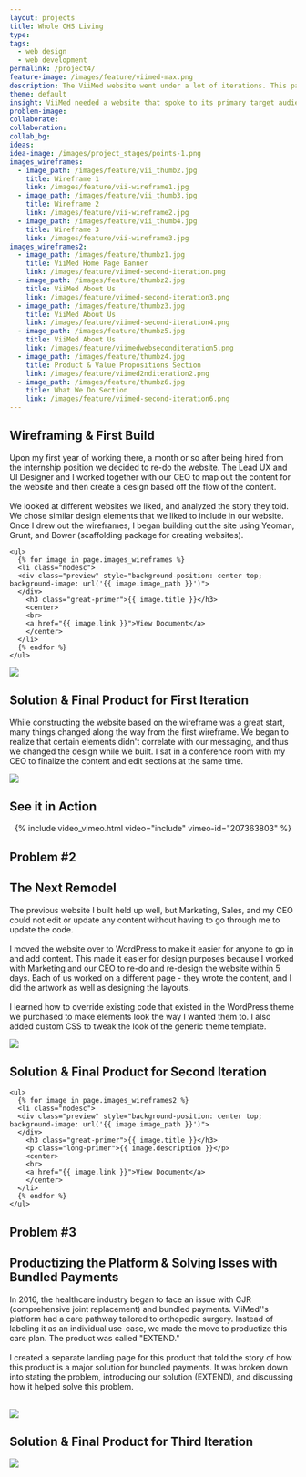 ```yaml
---
layout: projects
title: Whole CHS Living
type:
tags:
  - web design
  - web development
permalink: /project4/
feature-image: /images/feature/viimed-max.png
description: The ViiMed website went under a lot of iterations. This page shows all the wireframes and Screenshots of different iterations of ViiMed's Website that I designed and developed.
theme: default
insight: ViiMed needed a website that spoke to its primary target audiences, CFOs at health systems (primary audience), patients, doctors and nurses. The website needed to address how the product was THE solution for health care. The original website was extremely text-heavy and did not explain what the product did, or how it helped health systems be more efficient and make doctors and nurses jobs easier.
problem-image:
collaborate:
collaboration:
collab_bg:
ideas:
idea-image: /images/project_stages/points-1.png
images_wireframes:
  - image_path: /images/feature/vii_thumb2.jpg
    title: Wireframe 1
    link: /images/feature/vii-wireframe1.jpg
  - image_path: /images/feature/vii_thumb3.jpg
    title: Wireframe 2
    link: /images/feature/vii-wireframe2.jpg
  - image_path: /images/feature/vii_thumb4.jpg
    title: Wireframe 3
    link: /images/feature/vii-wireframe3.jpg
images_wireframes2:
  - image_path: /images/feature/thumbz1.jpg
    title: ViiMed Home Page Banner
    link: /images/feature/viimed-second-iteration.png
  - image_path: /images/feature/thumbz2.jpg
    title: ViiMed About Us
    link: /images/feature/viimed-second-iteration3.png
  - image_path: /images/feature/thumbz3.jpg
    title: ViiMed About Us
    link: /images/feature/viimed-second-iteration4.png
  - image_path: /images/feature/thumbz5.jpg
    title: ViiMed About Us
    link: /images/feature/viimedwebseconditeration5.png
  - image_path: /images/feature/thumbz4.jpg
    title: Product & Value Propositions Section
    link: /images/feature/viimed2nditeration2.png
  - image_path: /images/feature/thumbz6.jpg
    title: What We Do Section
    link: /images/feature/viimed-second-iteration6.png
---
```


<div  project-elements="middle" class="container default" >
  <h2 class="trafalgar text-center" >Wireframing & First Build</h2>
  <p class="long-primer text-center" >Upon my first year of working there, a month or so after being hired from the internship position we decided to re-do the website. The Lead UX and UI Designer and I worked together with our CEO to map out the content for the website and then create a design based off the flow of the content.
  <br><br>
  We looked at different websites we liked, and analyzed the story they told. We chose similar design elements that we liked to include in our website. Once I drew out the wireframes, I began building out the site using Yeoman, Grunt, and Bower (scaffolding package for creating websites). </p>
  <div project-thumbnails>

    <ul>
      {% for image in page.images_wireframes %}
      <li class="nodesc">
      <div class="preview" style="background-position: center top; background-image: url('{{ image.image_path }}')">
      </div>
        <h3 class="great-primer">{{ image.title }}</h3>
        <center>
        <br>
        <a href="{{ image.link }}">View Document</a>
        </center>
      </li>
      {% endfor %}
    </ul>
  </div>
</div>
<div>
  <img src="/images/project_stages/vii-display@2x.jpg" class="display-case">
<div>
<div project-elements="middle" class="container default">
  <h2 class="trafalgar text-center" >Solution & Final Product for First Iteration</h2>
  <p class="long-primer text-center">While constructing the website based on the wireframe was a great start, many things changed along the way from the first wireframe. We began to realize that certain elements didn't correlate with our messaging, and thus we changed the design while we built. I sat in a conference room with my CEO to finalize the content and edit sections at the same time. </p>
</div>
<div>
  <img src="/images/project_stages/vii2-display@2x.jpg" class="display-case">
<div>
<div class="container default">
  <h2 class="double-pica text-center" >See it in Action</h2>
  <center>
  {% include video_vimeo.html video="include" vimeo-id="207363803" %}
  </center>
</div>
<div contain-pair class="container alternate2">
  <section class="copy" role="main" >
    <h2 class="trafalgar">Problem #2</h2>
    <h2 class="double-pica">The Next Remodel</h2>
    <p class="long-primer">The previous website I built held up well, but Marketing, Sales, and my CEO could not edit or update any content without having to go through me to update the code.
    <br><br>
    I moved the website over to WordPress to make it easier for anyone to go in and add content. This made it easier for design purposes because I worked with Marketing and our CEO to re-do and re-design the website within 5 days. Each of us worked on a different page - they wrote the content, and I did the artwork as well as designing the layouts.
    <br><br>
    I learned how to override existing code that existed in the WordPress theme we purchased to make elements look the way I wanted them to. I also added custom CSS to tweak the look of the generic theme template.</p>
  </section>
  <aside class="preview" role="complementary" >
    <img src="/images/feature/viimed-max.png" class="mobile-resize">
  </aside>
</div>
<div project-elements="middle" class="container default">
  <h2 class="trafalgar text-center" >Solution & Final Product for Second Iteration</h2>
  <div project-thumbnails>

    <ul>
      {% for image in page.images_wireframes2 %}
      <li class="nodesc">
      <div class="preview" style="background-position: center top; background-image: url('{{ image.image_path }}')">
      </div>
        <h3 class="great-primer">{{ image.title }}</h3>
        <p class="long-primer">{{ image.description }}</p>
        <center>
        <br>
        <a href="{{ image.link }}">View Document</a>
        </center>
      </li>
      {% endfor %}
    </ul>
  </div>
</div>
<div contain-pair class="container alternate">
  <section class="copy" role="main" >
    <h2 class="trafalgar">Problem #3</h2>
    <h2 class="double-pica">Productizing the Platform & Solving Isses with Bundled Payments</h2>
    <p class="long-primer">In 2016, the healthcare industry began to face an issue with CJR (comprehensive joint replacement) and bundled payments. ViiMed''s platform had a care pathway tailored to orthopedic surgery. Instead of labeling it as an individual use-case, we made the move to productize this care plan. The product was called "EXTEND."
    <br><br>
    I created a separate landing page for this product that told the story of how this product is a major solution for bundled payments. It was broken down into stating the problem, introducing our solution (EXTEND), and discussing how it helped solve this problem.
    <br><br></p>
  </section>
  <aside class="preview" role="complementary" >
    <img src="/images/showcase/extend-landing.jpg" class="mobile-resize">
  </aside>
</div>
<div project-elements="middle" class="container alternate2">
  <h2 class="trafalgar text-center" >Solution & Final Product for Third Iteration</h2>
</div>

<img src="/images/project_stages/extend-display@2x.jpg" class="display-case">
